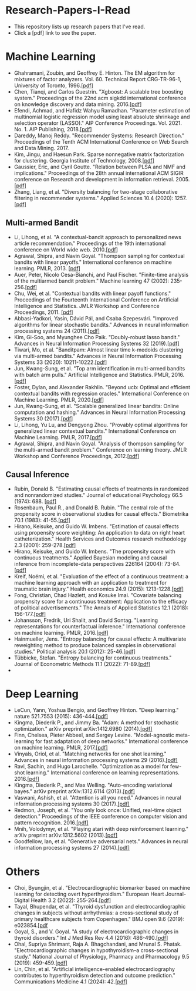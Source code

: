 # Research-Papers-I-Read
- This repository lists up research papers that I've read.
- Click a [pdf] link to see the paper.

# Machine Learning
- Ghahramani, Zoubin, and Geoffrey E. Hinton. The EM algorithm for mixtures of factor analyzers. Vol. 60. Technical Report CRG-TR-96-1, University of Toronto, 1996.[[pdf]](https://www.cs.toronto.edu/~hinton/absps/tr-96-1.pdf)
- Chen, Tianqi, and Carlos Guestrin. "Xgboost: A scalable tree boosting system." Proceedings of the 22nd acm sigkdd international conference on knowledge discovery and data mining. 2016.[[pdf]](https://dl.acm.org/doi/pdf/10.1145/2939672.2939785)
- Efendi, Achmad, and Hafidz Wahyu Ramadhan. "Parameter estimation of multinomial logistic regression model using least absolute shrinkage and selection operator (LASSO)." AIP Conference Proceedings. Vol. 2021. No. 1. AIP Publishing, 2018.[[pdf]](https://pubs.aip.org/aip/acp/article-pdf/doi/10.1063/1.5062766/14168150/060002_1_online.pdf)
- Dareddy, Manoj Reddy. "Recommender Systems: Research Direction." Proceedings of the Tenth ACM International Conference on Web Search and Data Mining. 2017.
- Kim, Jingu, and Haesun Park. Sparse nonnegative matrix factorization for clustering. Georgia Institute of Technology, 2008.[[pdf]](https://repository.gatech.edu/bitstream/handle/1853/20058/GT-CSE-08-01.pdf?sequence=1&isAllowed=y)
- Gaussier, Eric, and Cyril Goutte. "Relation between PLSA and NMF and implications." Proceedings of the 28th annual international ACM SIGIR conference on Research and development in information retrieval. 2005.[[pdf]](https://www.academia.edu/download/49776774/Relation_between_PLSA_and_NMF_and_implic20161021-6474-w93zlu.pdf)
- Zhang, Liang, et al. "Diversity balancing for two-stage collaborative filtering in recommender systems." Applied Sciences 10.4 (2020): 1257.[[pdf]](https://www.mdpi.com/2076-3417/10/4/1257/pdf)

## Multi-armed Bandit
- Li, Lihong, et al. "A contextual-bandit approach to personalized news article recommendation." Proceedings of the 19th international conference on World wide web. 2010.[[pdf]](https://dl.acm.org/doi/pdf/10.1145/1772690.1772758)
- Agrawal, Shipra, and Navin Goyal. "Thompson sampling for contextual bandits with linear payoffs." International conference on machine learning. PMLR, 2013. [[pdf]](http://proceedings.mlr.press/v28/agrawal13.pdf)
- Auer, Peter, Nicolo Cesa-Bianchi, and Paul Fischer. "Finite-time analysis of the multiarmed bandit problem." Machine learning 47 (2002): 235-256.[[pdf]](https://link.springer.com/content/pdf/10.1023/A:1013689704352.pdf)
- Chu, Wei, et al. "Contextual bandits with linear payoff functions." Proceedings of the Fourteenth International Conference on Artificial Intelligence and Statistics. JMLR Workshop and Conference Proceedings, 2011. [[pdf]](http://proceedings.mlr.press/v15/chu11a/chu11a.pdf)
- Abbasi-Yadkori, Yasin, Dávid Pál, and Csaba Szepesvári. "Improved algorithms for linear stochastic bandits." Advances in neural information processing systems 24 (2011).[[pdf]](https://proceedings.neurips.cc/paper/2011/file/e1d5be1c7f2f456670de3d53c7b54f4a-Paper.pdf)
- Kim, Gi-Soo, and Myunghee Cho Paik. "Doubly-robust lasso bandit." Advances in Neural Information Processing Systems 32 (2019).[[pdf]](https://proceedings.neurips.cc/paper_files/paper/2019/file/d60678e8f2ba9c540798ebbde31177e8-Paper.pdf)
- Tiwari, Mo, et al. "Banditpam: Almost linear time k-medoids clustering via multi-armed bandits." Advances in Neural Information Processing Systems 33 (2020): 10211-10222.[[pdf]](https://proceedings.neurips.cc/paper_files/paper/2020/file/73b817090081cef1bca77232f4532c5d-Paper.pdf)
- Jun, Kwang-Sung, et al. "Top arm identification in multi-armed bandits with batch arm pulls." Artificial Intelligence and Statistics. PMLR, 2016.[[pdf]](http://proceedings.mlr.press/v51/jun16.pdf)
- Foster, Dylan, and Alexander Rakhlin. "Beyond ucb: Optimal and efficient contextual bandits with regression oracles." International Conference on Machine Learning. PMLR, 2020.[[pdf]](http://proceedings.mlr.press/v119/foster20a/foster20a.pdf)
- Jun, Kwang-Sung, et al. "Scalable generalized linear bandits: Online computation and hashing." Advances in Neural Information Processing Systems 30 (2017).[[pdf]](https://proceedings.neurips.cc/paper/2017/file/28dd2c7955ce926456240b2ff0100bde-Paper.pdf)
- Li, Lihong, Yu Lu, and Dengyong Zhou. "Provably optimal algorithms for generalized linear contextual bandits." International Conference on Machine Learning. PMLR, 2017.[[pdf]](http://proceedings.mlr.press/v70/li17c/li17c.pdf)
- Agrawal, Shipra, and Navin Goyal. "Analysis of thompson sampling for the multi-armed bandit problem." Conference on learning theory. JMLR Workshop and Conference Proceedings, 2012.[[pdf]](http://proceedings.mlr.press/v23/agrawal12/agrawal12.pdf)


## Causal Inference
- Rubin, Donald B. "Estimating causal effects of treatments in randomized and nonrandomized studies." Journal of educational Psychology 66.5 (1974): 688. [[pdf]](http://www.fsb.muohio.edu/lij14/420_paper_Rubin74.pdf)
- Rosenbaum, Paul R., and Donald B. Rubin. "The central role of the propensity score in observational studies for causal effects." Biometrika 70.1 (1983): 41-55.[[pdf]](https://www.math.mcgill.ca/dstephens/SISCR2017/Articles/Rosenbaum-Rubin-Bka83.pdf)
- Hirano, Keisuke, and Guido W. Imbens. "Estimation of causal effects using propensity score weighting: An application to data on right heart catheterization." Health Services and Outcomes research methodology 2.3 (2001): 259-278.[[pdf]](https://scholar.harvard.edu/files/imbens/files/estimation_of_causal_effects_using_propensity_score_weighting_an_application_to_data_on_right_hear_catherization.pdf)
- Hirano, Keisuke, and Guido W. Imbens. "The propensity score with continuous treatments." Applied Bayesian modeling and causal inference from incomplete-data perspectives 226164 (2004): 73-84.[[pdf]](https://www.math.mcgill.ca/dstephens/PSMMA/Articles/HIrano-Imbens-2004.pdf)
- Kreif, Noémi, et al. "Evaluation of the effect of a continuous treatment: a machine learning approach with an application to treatment for traumatic brain injury." Health economics 24.9 (2015): 1213-1228.[[pdf]](https://onlinelibrary.wiley.com/doi/epdf/10.1002/hec.3189)
- Fong, Christian, Chad Hazlett, and Kosuke Imai. "Covariate balancing propensity score for a continuous treatment: Application to the efficacy of political advertisements." The Annals of Applied Statistics 12.1 (2018): 156-177.[[pdf]](https://imai.fas.harvard.edu/research/files/CBGPS.pdf)
- Johansson, Fredrik, Uri Shalit, and David Sontag. "Learning representations for counterfactual inference." International conference on machine learning. PMLR, 2016.[[pdf]](http://proceedings.mlr.press/v48/johansson16.pdf)
- Hainmueller, Jens. "Entropy balancing for causal effects: A multivariate reweighting method to produce balanced samples in observational studies." Political analysis 20.1 (2012): 25-46.[[pdf]](https://papers.ssrn.com/sol3/Delivery.cfm?abstractid=1904869)
- Tübbicke, Stefan. "Entropy balancing for continuous treatments." Journal of Econometric Methods 11.1 (2022): 71-89.[[pdf]](https://www.degruyter.com/document/doi/10.1515/jem-2021-0002/pdf)
- 


# Deep Learning
- LeCun, Yann, Yoshua Bengio, and Geoffrey Hinton. "Deep learning." nature 521.7553 (2015): 436-444.[[pdf]](https://www.nature.com/articles/nature14539)
- Kingma, Diederik P., and Jimmy Ba. "Adam: A method for stochastic optimization." arXiv preprint arXiv:1412.6980 (2014).[[pdf]](https://arxiv.org/pdf/1412.6980.pdf)
- Finn, Chelsea, Pieter Abbeel, and Sergey Levine. "Model-agnostic meta-learning for fast adaptation of deep networks." International conference on machine learning. PMLR, 2017.[[pdf]](http://proceedings.mlr.press/v70/finn17a/finn17a.pdf)
- Vinyals, Oriol, et al. "Matching networks for one shot learning." Advances in neural information processing systems 29 (2016).[[pdf]](https://proceedings.neurips.cc/paper_files/paper/2016/file/90e1357833654983612fb05e3ec9148c-Paper.pdf)
- Ravi, Sachin, and Hugo Larochelle. "Optimization as a model for few-shot learning." International conference on learning representations. 2016.[[pdf]](https://openreview.net/pdf?id=rJY0-Kcll)
- Kingma, Diederik P., and Max Welling. "Auto-encoding variational bayes." arXiv preprint arXiv:1312.6114 (2013).[[pdf]](https://arxiv.org/pdf/1312.6114.pdf)
- Vaswani, Ashish, et al. "Attention is all you need." Advances in neural information processing systems 30 (2017).[[pdf]](https://proceedings.neurips.cc/paper_files/paper/2017/file/3f5ee243547dee91fbd053c1c4a845aa-Paper.pdf)
- Redmon, Joseph, et al. "You only look once: Unified, real-time object detection." Proceedings of the IEEE conference on computer vision and pattern recognition. 2016.[[pdf]](https://www.cv-foundation.org/openaccess/content_cvpr_2016/papers/Redmon_You_Only_Look_CVPR_2016_paper.pdf)
- Mnih, Volodymyr, et al. "Playing atari with deep reinforcement learning." arXiv preprint arXiv:1312.5602 (2013).[[pdf]](https://arxiv.org/pdf/1312.5602.pdf)
- Goodfellow, Ian, et al. "Generative adversarial nets." Advances in neural information processing systems 27 (2014).[[pdf]](https://proceedings.neurips.cc/paper_files/paper/2014/file/5ca3e9b122f61f8f06494c97b1afccf3-Paper.pdf)

# Others
- Choi, Byungjin, et al. "Electrocardiographic biomarker based on machine learning for detecting overt hyperthyroidism." European Heart Journal-Digital Health 3.2 (2022): 255-264.[[pdf]](https://academic.oup.com/ehjdh/article-pdf/3/2/255/47912114/ztac013.pdf)
- Tayal, Bhupendar, et al. "Thyroid dysfunction and electrocardiographic changes in subjects without arrhythmias: a cross-sectional study of primary healthcare subjects from Copenhagen." BMJ open 9.6 (2019): e023854.[[pdf](https://bmjopen.bmj.com/content/bmjopen/9/6/e023854.full.pdf)
- Goyal, S., and V. Goyal. "A study of electrocardiographic changes in thyroid disorders." Int J Med Res Rev 4.4 (2016): 486-490.[[pdf]](https://ijmrr.medresearch.in/index.php/ijmrr/article/view/507/983)
- Ohal, Supriya Shrimant, Raja A. Bhagchandani, and Mrunal S. Phatak. "Electrocardiographic changes in hypothyroidism–a cross-sectional study." National Journal of Physiology, Pharmacy and Pharmacology 9.5 (2019): 459-459.[[pdf]](https://njppp.com/fulltext/28-1552560065.pdf)
- Lin, Chin, et al. "Artificial intelligence-enabled electrocardiography contributes to hyperthyroidism detection and outcome prediction." Communications Medicine 4.1 (2024): 42.[[pdf]](https://www.nature.com/articles/s43856-024-00472-4.pdf)
